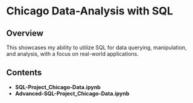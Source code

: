 # Chicago Data-Analysis with SQL

## Overview
This showcases my ability to utilize SQL for data querying, manipulation, and analysis, with a focus on real-world applications.

## Contents
- **SQL-Project_Chicago-Data.ipynb**
- **Advanced-SQL-Project_Chicago-Data.ipynb**
